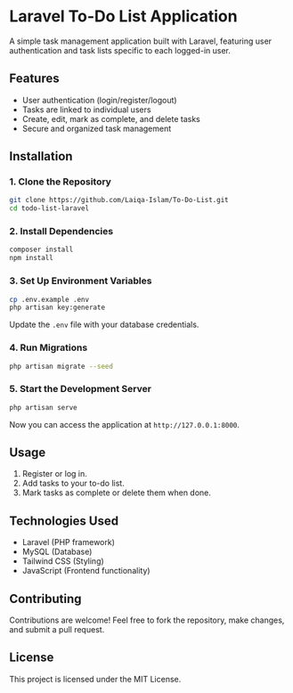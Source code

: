 # Laravel To-Do List Application

A simple task management application built with Laravel, featuring user authentication and task lists specific to each logged-in user.

## Features

- User authentication (login/register/logout)
- Tasks are linked to individual users
- Create, edit, mark as complete, and delete tasks
- Secure and organized task management

## Installation

### 1. Clone the Repository
```sh
git clone https://github.com/Laiqa-Islam/To-Do-List.git
cd todo-list-laravel
```

### 2. Install Dependencies
```sh
composer install
npm install
```

### 3. Set Up Environment Variables
```sh
cp .env.example .env
php artisan key:generate
```
Update the `.env` file with your database credentials.

### 4. Run Migrations
```sh
php artisan migrate --seed
```

### 5. Start the Development Server
```sh
php artisan serve
```
Now you can access the application at `http://127.0.0.1:8000`.

## Usage

1. Register or log in.
2. Add tasks to your to-do list.
3. Mark tasks as complete or delete them when done.

## Technologies Used

- Laravel (PHP framework)
- MySQL (Database)
- Tailwind CSS (Styling)
- JavaScript (Frontend functionality)

## Contributing

Contributions are welcome! Feel free to fork the repository, make changes, and submit a pull request.

## License

This project is licensed under the MIT License.

